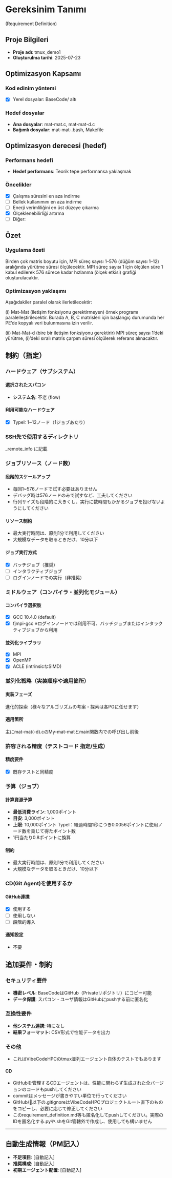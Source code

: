 # Gereksinim Tanımı
(Requirement Definition)

## Proje Bilgileri
- **Proje adı**: tmux_demo1
- **Oluşturulma tarihi**: 2025-07-23

## Optimizasyon Kapsamı
### Kod edinim yöntemi
- [x] Yerel dosyalar: BaseCode/ altı

### Hedef dosyalar
- **Ana dosyalar**: mat-mat.c, mat-mat-d.c
- **Bağımlı dosyalar**: mat-mat-.bash, Makefile

## Optimizasyon derecesi (hedef)
### Performans hedefi
- **Hedef performans**: Teorik tepe performansa yaklaşmak

### Öncelikler
- [x] Çalışma süresini en aza indirme
- [ ] Bellek kullanımını en aza indirme
- [ ] Enerji verimliliğini en üst düzeye çıkarma
- [x] Ölçeklenebilirliği artırma
- [ ] Diğer:

## Özet
### Uygulama özeti
Birden çok matris boyutu için, MPI süreç sayısı 1–576 (düğüm sayısı 1–12) aralığında yürütme süresi ölçülecektir.
MPI süreç sayısı 1 için ölçülen süre 1 kabul edilerek 576 sürece kadar hızlanma (ölçek etkisi) grafiği oluşturulacaktır.

### Optimizasyon yaklaşımı
Aşağıdakiler paralel olarak ilerletilecektir:

(i) Mat-Mat (iletişim fonksiyonu gerektirmeyen) örnek programı paralelleştirilecektir.
Burada A, B, C matrisleri için başlangıç durumunda her PE’de kopyalı veri bulunmasına izin verilir.

(ii) Mat-Mat-d (bire bir iletişim fonksiyonu gerektirir)
MPI süreç sayısı 1’deki yürütme, (i)’deki sıralı matris çarpım süresi ölçülerek referans alınacaktır.

## 制約（指定）

### ハードウェア（サブシステム）
#### 選択されたスパコン
- **システム名**: 不老 (flow)

#### 利用可能なハードウェア
- [x] TypeI: 1~12ノード（1ジョブあたり）

### SSH先で使用するディレクトリ
_remote_info に記載

### ジョブリソース（ノード数）
#### 段階的スケールアップ
- 毎回1~576ノードで試す必要はありません
- デバッグ時は576ノードのみで試すなど、工夫してください
- 行列サイズも段階的に大きくし、実行に数時間もかかるジョブを投げないようにしてください

#### リソース制約
- 最大実行時間は、原則1分で利用してください
- 大規模なデータを取るときだけ、10分以下

#### ジョブ実行方式
- [x] バッチジョブ（推奨）
- [ ] インタラクティブジョブ
- [ ] ログインノードでの実行（非推奨）

### ミドルウェア（コンパイラ・並列化モジュール）
#### コンパイラ選択肢
- [x] GCC 10.4.0 (default)
- [x] fjmpi-gcc ※ログインノードでは利用不可、バッチジョブまたはインタラクティブジョブから利用

#### 並列化ライブラリ
- [x] MPI
- [x] OpenMP
- [x] ACLE (intrinsicなSIMD)

### 並列化戦略（実装順序や適用箇所）
#### 実装フェーズ
進化的探索（様々なアルゴリズムの考案・探索は各PGに任せます）

#### 適用箇所
主にmat-mat(-d).cのMy-mat-matとmain関数内での呼び出し前後

### 許容される精度（テストコード 指定/生成）
#### 精度要件
- [x] 既存テストと同精度

### 予算（ジョブ）
#### 計算資源予算
- **最低消費ライン**: 1,000ポイント
- **目安**: 3,000ポイント
- **上限**: 10,000ポイント
    TypeI：経過時間1秒につき0.0056ポイントに使用ノード数を乗じて得たポイント数
- 1円当たり0.8ポイントに換算

#### 制約
- 最大実行時間は、原則1分で利用してください
- 大規模なデータを取るときだけ、10分以下

### CD(Git Agent)を使用するか
#### GitHub連携
- [x] 使用する
- [ ] 使用しない
- [ ] 段階的導入

#### 通知設定
- 不要

## 追加要件・制約
### セキュリティ要件
- **機密レベル**: BaseCodeはGitHub（Privateリポジトリ）にコピー可能
- **データ保護**: スパコン・ユーザ情報はGitHubにpushする前に匿名化

### 互換性要件
- **他システム連携**: 特になし
- **結果フォーマット**: CSV形式で性能データを出力

### その他
- これはVibeCodeHPCのtmux並列エージェント自体のテストでもあります
#### CD
- GitHubを管理するCDエージェントは、性能に関わらず生成された全バージョンのコードもpushしてください
- commitはメッセージが書きやすい単位で行ってください
- GitHub/📁以下の.gitignoreはVibeCodeHPCプロジェクトルート直下のものをコピーし、必要に応じて修正してください
- このrequirement_definition.md等も匿名化してpushしてください。実際のIDを匿名化する.pyや.shをGit管轄外で作成し、使用しても構いません

---

## 自動生成情報（PM記入）
- **不足項目**: [自動記入]
- **推奨構成**: [自動記入]
- **初期エージェント配置**: [自動記入]
